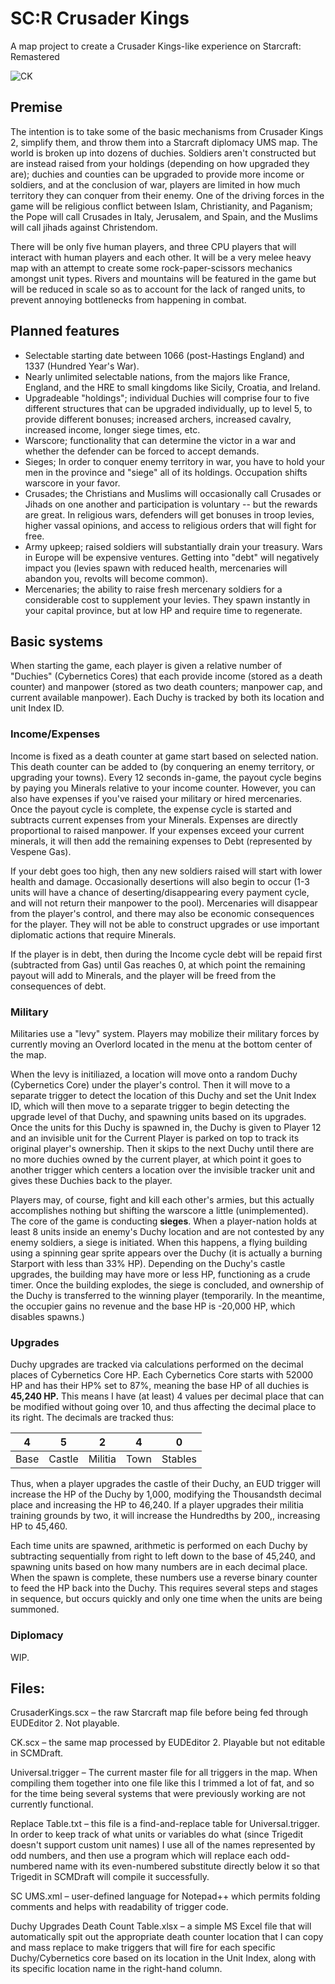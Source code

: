 # SC:R Crusader Kings
A map project to create a Crusader Kings-like experience on Starcraft: Remastered

![CK](https://user-images.githubusercontent.com/97493116/151619704-5609c3cf-ddbc-4238-bf47-b7f356e7f025.png)

## Premise

The intention is to take some of the basic mechanisms from Crusader Kings 2, simplify them, and throw them into a Starcraft diplomacy UMS map. The world is broken up into dozens of duchies. Soldiers aren't constructed but are instead raised from your holdings (depending on how upgraded they are); duchies and counties can be upgraded to provide more income or soldiers, and at the conclusion of war, players are limited in how much territory they can conquer from their enemy. One of the driving forces in the game will be religious conflict between Islam, Christianity, and Paganism; the Pope will call Crusades in Italy, Jerusalem, and Spain, and the Muslims will call jihads against Christendom.

There will be only five human players, and three CPU players that will interact with human players and each other. It will be a very melee heavy map with an attempt to create some rock-paper-scissors mechanics amongst unit types. Rivers and mountains will be featured in the game but will be reduced in scale so as to account for the lack of ranged units, to prevent annoying bottlenecks from happening in combat.


## Planned features

- Selectable starting date between 1066 (post-Hastings England) and 1337 (Hundred Year's War).
- Nearly unlimited selectable nations, from the majors like France, England, and the HRE to small kingdoms like Sicily, Croatia, and Ireland.
- Upgradeable "holdings"; individual Duchies will comprise four to five different structures that can be upgraded individually, up to level 5, to provide different bonuses; increased archers, increased cavalry, increased income, longer siege times, etc.
- Warscore; functionality that can determine the victor in a war and whether the defender can be forced to accept demands.
- Sieges; In order to conquer enemy territory in war, you have to hold your men in the province and "siege" all of its holdings. Occupation shifts warscore in your favor.
- Crusades; the Christians and Muslims will occasionally call Crusades or Jihads on one another and participation is voluntary -- but the rewards are great. In religious wars, defenders will get bonuses in troop levies, higher vassal opinions, and access to religious orders that will fight for free.
- Army upkeep;  raised soldiers will substantially drain your treasury. Wars in Europe will be expensive ventures. Getting into "debt" will negatively impact you (levies spawn with reduced health, mercenaries will abandon you, revolts will become common).
- Mercenaries; the ability to raise fresh mercenary soldiers for a considerable cost to supplement your levies. They spawn instantly in your capital province, but at low HP and require time to regenerate.


## Basic systems

When starting the game, each player is given a relative number of "Duchies" (Cybernetics Cores) that each provide income (stored as a death counter) and manpower (stored as two death counters; manpower cap, and current available manpower). Each Duchy is tracked by both its location and unit Index ID. 

### Income/Expenses

Income is fixed as a death counter at game start based on selected nation. This death counter can be added to (by conquering an enemy territory, or upgrading your towns). Every 12 seconds in-game, the payout cycle begins by paying you Minerals relative to your income counter. However, you can also have expenses if you've raised your military or hired mercenaries. Once the payout cycle is complete, the expense cycle is started and subtracts current expenses from your Minerals. Expenses are directly proportional to raised manpower. If your expenses exceed your current minerals, it will then add the remaining expenses to Debt (represented by Vespene Gas).

If your debt goes too high, then any new soldiers raised will start with lower health and damage. Occasionally desertions will also begin to occur (1-3 units will have a chance of deserting/disappearing every payment cycle, and will not return their manpower to the pool). Mercenaries will disappear from the player's control, and there may also be economic consequences for the player. They will not be able to construct upgrades or use important diplomatic actions that require Minerals.

If the player is in debt, then during the Income cycle debt will be repaid first (subtracted from Gas) until Gas reaches 0, at which point the remaining payout will add to Minerals, and the player will be freed from the consequences of debt.

### Military

Militaries use a "levy" system. Players may mobilize their military forces by currently moving an Overlord located in the menu at the bottom center of the map.

When the levy is initiliazed, a location will move onto a random Duchy (Cybernetics Core) under the player's control. Then it will move to a separate trigger to detect the location of this Duchy and set the Unit Index ID, which will then move to a separate trigger to begin detecting the upgrade level of that Duchy, and spawning units based on its upgrades. Once the units for this Duchy is spawned in, the Duchy is given to Player 12 and an invisible unit for the Current Player is parked on top to track its original player's ownership. Then it skips to the next Duchy until there are no more duchies owned by the current player, at which point it goes to another trigger which centers a location over the invisible tracker unit and gives these Duchies back to the player.

Players may, of course, fight and kill each other's armies, but this actually accomplishes nothing but shifting the warscore a little (unimplemented). The core of the game is conducting **sieges**. When a player-nation holds at least 8 units inside an enemy's Duchy location and are not contested by any enemy soldiers, a siege is initiated. When this happens, a flying building using a spinning gear sprite appears over the Duchy (it is actually a burning Starport with less than 33% HP). Depending on the Duchy's castle upgrades, the building may have more or less HP, functioning as a crude timer. Once the building explodes, the siege is concluded, and ownership of the Duchy is transferred to the winning player (temporarily. In the meantime, the occupier gains no revenue and the base HP is -20,000 HP, which disables spawns.)

### Upgrades

Duchy upgrades are tracked via calculations performed on the decimal places of Cybernetics Core HP. Each Cybernetics Core starts with 52000 HP and has their HP% set to 87%, meaning the base HP of all duchies is **45,240 HP.** This means I have (at least) 4 values per decimal place that can be modified without going over 10, and thus affecting the decimal place to its right. The decimals are tracked thus:

| 4 | 5 | 2 | 4 | 0 |
| :---: | :---: | :---: | :---: | :---: |
| Base | Castle | Militia | Town | Stables | 

Thus, when a player upgrades the castle of their Duchy, an EUD trigger will increase the HP of the Duchy by 1,000, modifying the Thousandsth decimal place and increasing the HP to 46,240. If a player upgrades their militia training grounds by two, it will increase the Hundredths by 200,, increasing HP to 45,460.

Each time units are spawned, arithmetic is performed on each Duchy by subtracting sequentially from right to left down to the base of 45,240, and spawning units based on how many numbers are in each decimal place. When the spawn is complete, these numbers use a reverse binary counter to feed the HP back into the Duchy. This requires several steps and stages in sequence, but occurs quickly and only one time when the units are being summoned.

### Diplomacy

WIP.

## Files:

CrusaderKings.scx – the raw Starcraft map file before being fed through EUDEditor 2. Not playable.

CK.scx – the same map processed by EUDEditor 2. Playable but not editable in SCMDraft.

Universal.trigger – The current master file for all triggers in the map. When compiling them together into one file like this I trimmed a lot of fat, and so for the time being several systems that were previously working are not currently functional.

Replace Table.txt – this file is a find-and-replace table for Universal.trigger. In order to keep track of what units or variables do what (since Trigedit doesn't support custom unit names) I use all of the names represented by odd numbers, and then use a program which will replace each odd-numbered name with its even-numbered substitute directly below it so that Trigedit in SCMDraft will compile it successfully.

SC UMS.xml – user-defined language for Notepad++ which permits folding comments and helps with readability of trigger code.

Duchy Upgrades Death Count Table.xlsx – a simple MS Excel file that will automatically spit out the appropriate death counter location that I can copy and mass replace to make triggers that will fire for each specific Duchy/Cybernetics core based on its location in the Unit Index, along with its specific location name in the right-hand column.
